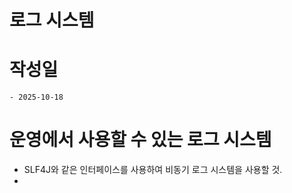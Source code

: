 # 로그 시스템

# 작성일

    - 2025-10-18

# 운영에서 사용할 수 있는 로그 시스템

- SLF4J와 같은 인터페이스를 사용하여 비동기 로그 시스템을 사용할 것.
-
